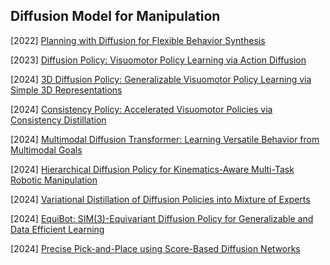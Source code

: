 ## Diffusion Model for Manipulation

[2022] [Planning with Diffusion for Flexible Behavior Synthesis](https://arxiv.org/abs/2205.09991)

[2023] [Diffusion Policy: Visuomotor Policy Learning via Action Diffusion](https://arxiv.org/abs/2303.04137)

[2024] [3D Diffusion Policy: Generalizable Visuomotor Policy Learning via Simple 3D Representations](https://arxiv.org/abs/2403.03954)

[2024] [Consistency Policy: Accelerated Visuomotor Policies via Consistency Distillation](https://arxiv.org/abs/2405.07503)

[2024] [Multimodal Diffusion Transformer: Learning Versatile Behavior from Multimodal Goals](https://intuitive-robots.github.io/mdt_policy/)

[2024] [Hierarchical Diffusion Policy for Kinematics-Aware Multi-Task Robotic Manipulation](https://arxiv.org/abs/2403.03890)

[2024] [Variational Distillation of Diffusion Policies into Mixture of Experts](https://arxiv.org/abs/2406.12538)

[2024] [EquiBot: SIM(3)-Equivariant Diffusion Policy for Generalizable and Data Efficient Learning](https://arxiv.org/abs/2407.01479)

[2024] [Precise Pick-and-Place using Score-Based Diffusion Networks](https://arxiv.org/abs/2409.09725)